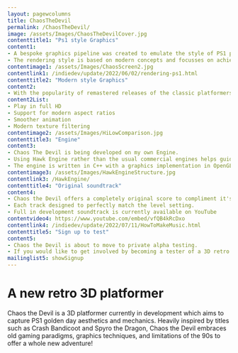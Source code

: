```yaml
---
layout: pagewcolumns
title: ChaosTheDevil
permalink: /ChaosTheDevil/
image: /assets/Images/ChaosTheDevilCover.jpg
contenttitle1: "Ps1 style Graphics"
content1: 
- A bespoke graphics pipeline was created to emulate the style of PS1 platfomer classics.
- The rendering style is based on modern concepts and focusses on achieving retro PS1 feel, render artifacts and all.
contentimage1: /assets/Images/ChaosScreen2.jpg
contentlink1: /indiedev/update/2022/06/02/rendering-ps1.html
contenttitle2: "Modern style Graphics"
content2: 
- With the popularity of remastered releases of the classic platformers on the rise. Chaos The Devil offers a high fidelity gameplay option.
content2List:
- Play in full HD
- Support for modern aspect ratios
- Smoother animation
- Modern texture filtering
contentimage2: /assets/Images/HiLowComparison.jpg
contenttitle3: "Engine"
content3: 
- Chaos The Devil is being developed on my own Engine.
- Using Hawk Engine rather than the usual commercial engines helps guide development to a simpler feel by restricting functionality.
- The engine is written in C++ with a graphics implementation in OpenGL.
contentimage3: /assets/Images/HawkEngineStructure.jpg
contentlink3: /HawkEngine/
contenttitle4: "Original soundtrack"
content4:
- Chaos the Devil offers a completely original score to compliment it's retro feel.
- Each track designed to perfectly match the level setting.
- Full in development soundtrack is currently available on YouTube
contentvideo4: https://www.youtube.com/embed/vfQB4kRcDxo
contentlink4: /indiedev/update/2022/07/11/HowToMakeMusic.html
contenttitle5: "Sign up to test"
content5:
- Chaos the Devil is about to move to private alpha testing.
- If you would like to get involved by becoming a tester of a 3D retro platformer at an early stage. Sign up to my mailing list to receive the early notification email when alpha testing sign-up opens to the public.
mailinglist5: showSignup
---
```

# A new retro 3D platformer
Chaos the Devil is a 3D platformer currently in development which aims to capture PS1 golden day aesthetics and mechanics. Heavily inspired by titles such as Crash Bandicoot and Spyro the Dragon, Chaos the Devil embraces old gaming paradigms, graphics techniques, and limitations of the 90s to offer a whole new adventure!

